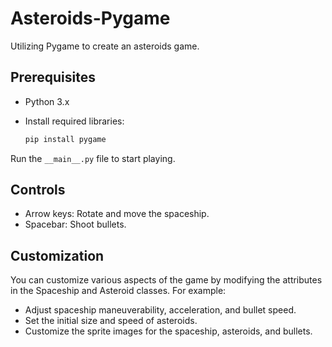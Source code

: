 # Asteroids-Pygame
Utilizing Pygame to create an asteroids game.

## Prerequisites
- Python 3.x
- Install required libraries:

  ```bash
  pip install pygame 

Run the `__main__.py` file to start playing. 

## Controls
- Arrow keys: Rotate and move the spaceship.
- Spacebar: Shoot bullets.

## Customization
You can customize various aspects of the game by modifying the attributes in the Spaceship and Asteroid classes. For example:

- Adjust spaceship maneuverability, acceleration, and bullet speed.
- Set the initial size and speed of asteroids.
- Customize the sprite images for the spaceship, asteroids, and bullets.


